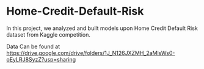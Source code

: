# Home-Credit-Default-Risk
In this project, we analyzed and built models upon Home Credit Default Risk dataset from Kaggle competition. 


Data Can be found at https://drive.google.com/drive/folders/1J_N126JXZMH_2aMlsWs0-oEyLRJ8SyzZ?usp=sharing
